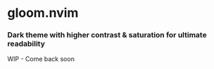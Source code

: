 # gloom.nvim
### Dark theme with higher contrast & saturation for ultimate readability

WIP - Come back soon
